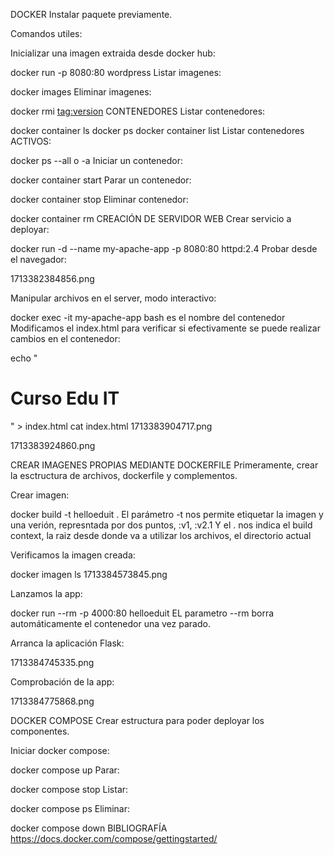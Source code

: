 DOCKER
Instalar paquete previamente.

Comandos utiles:

Inicializar una imagen extraida desde docker hub:

docker run -p 8080:80 wordpress 
Listar imagenes:

docker images
Eliminar imagenes:

docker rmi <tag:version>
CONTENEDORES
Listar contenedores:

docker container ls
docker ps
docker container list
Listar contenedores ACTIVOS:

docker ps --all o -a
Iniciar un contenedor:

docker container start <contenedor>
Parar un contenedor:

docker container stop <contenedor>
Eliminar contenedor:

docker container rm <contenedor>
CREACIÓN DE SERVIDOR WEB
Crear servicio a deployar:

docker run -d --name my-apache-app -p 8080:80 httpd:2.4
Probar desde el navegador:

1713382384856.png

Manipular archivos en el server, modo interactivo:

docker exec -it my-apache-app bash
<my-apache-app> es el nombre del contenedor
Modificamos el index.html para verificar si efectivamente se puede realizar cambios en el contenedor:

echo "<h1> Curso Edu IT </h1>" > index.html
cat index.html
1713383904717.png

1713383924860.png

CREAR IMAGENES PROPIAS MEDIANTE DOCKERFILE
Primeramente, crear la esctructura de archivos, dockerfile y complementos.

Crear imagen:

docker build -t helloeduit .
El parámetro -t nos permite etiquetar la imagen y una verión, represntada por dos puntos, :v1, :v2.1 Y el . nos indica el build context, la raiz desde donde va a utilizar los archivos, el directorio actual

Verificamos la imagen creada:

docker imagen ls
1713384573845.png

Lanzamos la app:

docker run --rm -p 4000:80 helloeduit
EL parametro --rm borra automáticamente el contenedor una vez parado.

Arranca la aplicación Flask:

1713384745335.png

Comprobación de la app:

1713384775868.png

DOCKER COMPOSE
Crear estructura para poder deployar los componentes.

Iniciar docker compose:

docker compose up
Parar:

docker compose stop
Listar:

docker compose ps
Eliminar:

docker compose down
BIBLIOGRAFÍA
https://docs.docker.com/compose/gettingstarted/
